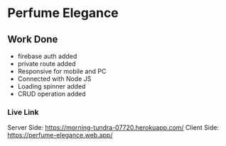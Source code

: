 # Perfume Elegance

## Work Done
-  firebase auth added
-  private route added
-  Responsive for mobile and PC
-  Connected with Node JS
-  Loading spinner added
-  CRUD operation added

### Live Link
Server Side: https://morning-tundra-07720.herokuapp.com/
Client Side: https://perfume-elegance.web.app/